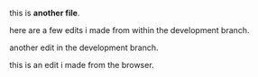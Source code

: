 this is **another file**. 

here are a few edits i made from within the development branch.

another edit in the development branch.

this is an edit i made from the browser. 
